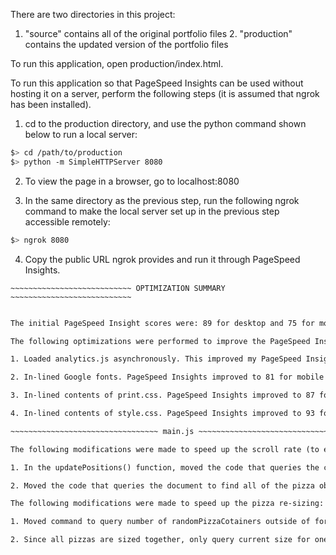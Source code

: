 There are two directories in this project:

1. "source" contains all of the original portfolio files 2. "production" contains the updated version of the portfolio files

To run this application, open production/index.html.

To run this application so that PageSpeed Insights can be used without hosting it on a server, perform the following steps (it is assumed that ngrok has been installed).

1. cd to the production directory, and use the python command shown below to run a local server:

```bash
$> cd /path/to/production
$> python -m SimpleHTTPServer 8080
```

2. To view the page in a browser, go to localhost:8080

3. In the same directory as the previous step, run the following ngrok command to make the local server set up in the previous step accessible remotely:

``` bash
$> ngrok 8080
```

4. Copy the public URL ngrok provides and run it through PageSpeed Insights.

~~~~~~~~~~~~~~~~~~~~~~~~~~~~~~~~~~~~~~~~~~~~~~~~~~~~~~~~~~~~~~~~~~~~~~~~~~~~
~~~~~~~~~~~~~~~~~~~~~~~~~~~ OPTIMIZATION SUMMARY ~~~~~~~~~~~~~~~~~~~~~~~~~~~
~~~~~~~~~~~~~~~~~~~~~~~~~~~~~~~~~~~~~~~~~~~~~~~~~~~~~~~~~~~~~~~~~~~~~~~~~~~~

~~~~~~~~~~~~~~~~~~~~~~~~~~~~~ index.html ~~~~~~~~~~~~~~~~~~~~~~~~~~~~~~~~~~~

The initial PageSpeed Insight scores were: 89 for desktop and 75 for mobile.

The following optimizations were performed to improve the PageSpeed Insights score:

1. Loaded analytics.js asynchronously. This improved my PageSpeed Insights score by 1 for both desktop and mobile.

2. In-lined Google fonts. PageSpeed Insights improved to 81 for mobile and 91 for desktop.

3. In-lined contents of print.css. PageSpeed Insights improved to 87 for mobile and 93 for desktop.

4. In-lined contents of style.css. PageSpeed Insights improved to 93 for mobile and 96 for desktop.

~~~~~~~~~~~~~~~~~~~~~~~~~~~~~~~~~ main.js ~~~~~~~~~~~~~~~~~~~~~~~~~~~~~~~~~~~

The following modifications were made to speed up the scroll rate (to easily check the rate in Hz, a conversion was added to the script to display the rate in Hz along with the average time per frame over 10 frames):

1. In the updatePositions() function, moved the code that queries the current scrollTop element outside of the for loop. This made the average scroll rate almost 10 times faster.

2. Moved the code that queries the document to find all of the pizza objects into the addEventListener() function instead of running that query every time the page is scrolled. This chance made the average scroll rate nearly 4 times faster.

The following modifications were made to speed up the pizza re-sizing:

1. Moved command to query number of randomPizzaCotainers outside of for loop. Also replaced query commands inside the changePizzaSizes() function with the randomPizzaItems object built outside the function.

2. Since all pizzas are sized together, only query current size for one of the objects, not all of them inside a for loop.
